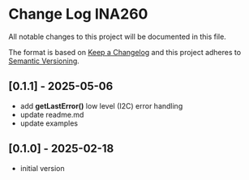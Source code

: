 # Change Log INA260

All notable changes to this project will be documented in this file.

The format is based on [Keep a Changelog](http://keepachangelog.com/)
and this project adheres to [Semantic Versioning](http://semver.org/).

## [0.1.1] - 2025-05-06
- add **getLastError()** low level (I2C) error handling
- update readme.md
- update examples

## [0.1.0] - 2025-02-18
- initial version



